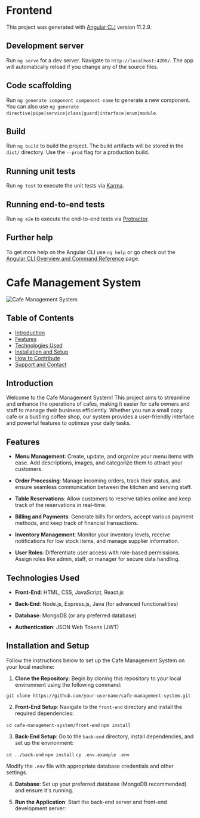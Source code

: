 # Frontend

This project was generated with [Angular CLI](https://github.com/angular/angular-cli) version 11.2.9.

## Development server

Run `ng serve` for a dev server. Navigate to `http://localhost:4200/`. The app will automatically reload if you change any of the source files.

## Code scaffolding

Run `ng generate component component-name` to generate a new component. You can also use `ng generate directive|pipe|service|class|guard|interface|enum|module`.

## Build

Run `ng build` to build the project. The build artifacts will be stored in the `dist/` directory. Use the `--prod` flag for a production build.

## Running unit tests

Run `ng test` to execute the unit tests via [Karma](https://karma-runner.github.io).

## Running end-to-end tests

Run `ng e2e` to execute the end-to-end tests via [Protractor](http://www.protractortest.org/).

## Further help

To get more help on the Angular CLI use `ng help` or go check out the [Angular CLI Overview and Command Reference](https://angular.io/cli) page.


# Cafe Management System

![Cafe Management System](https://example.com/cafe-management-system.png)

## Table of Contents

- [Introduction](#introduction)
- [Features](#features)
- [Technologies Used](#technologies-used)
- [Installation and Setup](#installation-and-setup)
- [How to Contribute](#how-to-contribute)
- [Support and Contact](#support-and-contact)

## Introduction

Welcome to the Cafe Management System! This project aims to streamline and enhance the operations of cafes, making it easier for cafe owners and staff to manage their business efficiently. Whether you run a small cozy cafe or a bustling coffee shop, our system provides a user-friendly interface and powerful features to optimize your daily tasks.

## Features

- **Menu Management**: Create, update, and organize your menu items with ease. Add descriptions, images, and categorize them to attract your customers.

- **Order Processing**: Manage incoming orders, track their status, and ensure seamless communication between the kitchen and serving staff.

- **Table Reservations**: Allow customers to reserve tables online and keep track of the reservations in real-time.

- **Billing and Payments**: Generate bills for orders, accept various payment methods, and keep track of financial transactions.

- **Inventory Management**: Monitor your inventory levels, receive notifications for low stock items, and manage supplier information.

- **User Roles**: Differentiate user access with role-based permissions. Assign roles like admin, staff, or manager for secure data handling.

## Technologies Used

- **Front-End**: HTML, CSS, JavaScript, React.js

- **Back-End**: Node.js, Express.js, Java (for advanced functionalities)

- **Database**: MongoDB (or any preferred database)

- **Authentication**: JSON Web Tokens (JWT)

## Installation and Setup

Follow the instructions below to set up the Cafe Management System on your local machine:

1. **Clone the Repository**: Begin by cloning this repository to your local environment using the following command:

`git clone https://github.com/your-username/cafe-management-system.git`


2. **Front-End Setup**: Navigate to the `front-end` directory and install the required dependencies:

`cd cafe-management-system/front-end`
`npm install`


3. **Back-End Setup**: Go to the `back-end` directory, install dependencies, and set up the environment:

`cd ../back-end`
`npm install`
`cp .env.example .env`


Modify the `.env` file with appropriate database credentials and other settings.

4. **Database**: Set up your preferred database (MongoDB recommended) and ensure it's running.

5. **Run the Application**: Start the back-end server and front-end development server:


